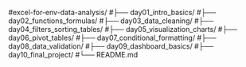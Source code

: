 #excel-for-env-data-analysis/
#├── day01_intro_basics/
#├── day02_functions_formulas/
#├── day03_data_cleaning/
#├── day04_filters_sorting_tables/
#├── day05_visualization_charts/
#├── day06_pivot_tables/
#├── day07_conditional_formatting/
#├── day08_data_validation/
#├── day09_dashboard_basics/
#├── day10_final_project/
#└── README.md
